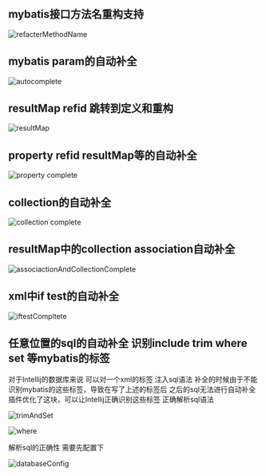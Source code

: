 ## mybatis接口方法名重构支持

![refacterMethodName](https://raw.githubusercontent.com/gejun123456/MyBatisCodeHelper-Pro/master/screenshots/refactor_method_name.gif)

## mybatis param的自动补全

![autocomplete](https://raw.githubusercontent.com/gejun123456/MyBatisCodeHelper-Pro/master/screenshots/simplecompletion.gif)

## resultMap refid 跳转到定义和重构

![resultMap](https://raw.githubusercontent.com/gejun123456/MyBatisCodeHelper-Pro/master/screenshots/resultMapJump.gif)

## property refid resultMap等的自动补全

![property complete](https://raw.githubusercontent.com/gejun123456/MyBatisCodeHelper-Pro/master/screenshots/propertyComplete.gif)

## collection的自动补全

![collection complete](https://raw.githubusercontent.com/gejun123456/MyBatisCodeHelper-Pro/master/screenshots/listRecommeds.gif)


## resultMap中的collection association自动补全

![associactionAndCollectionComplete](https://raw.githubusercontent.com/gejun123456/MyBatisCodeHelper-Pro/master/screenshots/associationAndCollectionCouldAutoComplete.gif)

## xml中if test的自动补全
![iftestCompltete](https://raw.githubusercontent.com/gejun123456/MyBatisCodeHelper-Pro/master/screenshots/ifTestCompletion.gif)

## 任意位置的sql的自动补全 识别include trim where set 等mybatis的标签

对于Intellij的数据库来说 可以对一个xml的标签 注入sql语法
补全的时候由于不能识别mybatis的这些标签，导致在写了上述的标签后 之后的sql无法进行自动补全
插件优化了这块，可以让Intellij正确识别这些标签 正确解析sql语法

![trimAndSet](https://raw.githubusercontent.com/gejun123456/MyBatisCodeHelper-Pro/master/screenshots/tirmAndSetDetect.gif)

![where](https://raw.githubusercontent.com/gejun123456/MyBatisCodeHelper-Pro/master/screenshots/whereAutoCompleteAndSqlDetectInTag.gif)

解析sql的正确性 需要先配置下

![databaseConfig](https://raw.githubusercontent.com/gejun123456/MyBatisCodeHelper-Pro/master/screenshots/configDatabase.png)





